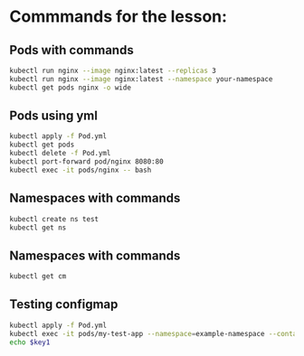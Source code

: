 # Commmands for the lesson:

## Pods with commands
```bash
kubectl run nginx --image nginx:latest --replicas 3
kubectl run nginx --image nginx:latest --namespace your-namespace
kubectl get pods nginx -o wide
```

## Pods using yml
```bash
kubectl apply -f Pod.yml
kubectl get pods
kubectl delete -f Pod.yml
kubectl port-forward pod/nginx 8080:80
kubectl exec -it pods/nginx -- bash
```

## Namespaces with commands
```bash
kubectl create ns test
kubectl get ns
```

## Namespaces with commands
```bash
kubectl get cm
```

## Testing configmap
```bash
kubectl apply -f Pod.yml
kubectl exec -it pods/my-test-app --namespace=example-namespace --container=nginx -- bash
echo $key1
```